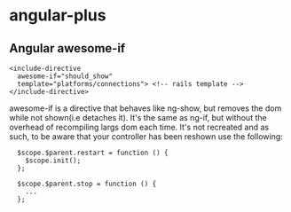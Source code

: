 # angular-plus

## Angular awesome-if

```
<include-directive 
  awesome-if="should_show" 
  template="platforms/connections"> <!-- rails template -->
</include-directive>
```

awesome-if is a directive that behaves like ng-show, but removes the dom while
not shown(i.e detaches it). It's the same as ng-if, but without the overhead of recompiling largs dom each time.
It's not recreated and as such, to be aware that your controller has been reshown use the following:

```
  $scope.$parent.restart = function () {
    $scope.init();
  };

  $scope.$parent.stop = function () {
    ...
  };  
```



